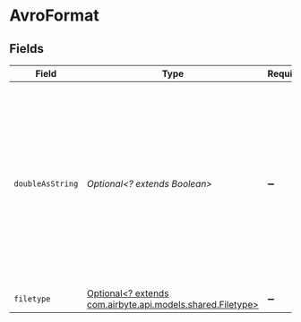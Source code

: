 # AvroFormat


## Fields

| Field                                                                                                                                                                                                    | Type                                                                                                                                                                                                     | Required                                                                                                                                                                                                 | Description                                                                                                                                                                                              |
| -------------------------------------------------------------------------------------------------------------------------------------------------------------------------------------------------------- | -------------------------------------------------------------------------------------------------------------------------------------------------------------------------------------------------------- | -------------------------------------------------------------------------------------------------------------------------------------------------------------------------------------------------------- | -------------------------------------------------------------------------------------------------------------------------------------------------------------------------------------------------------- |
| `doubleAsString`                                                                                                                                                                                         | *Optional<? extends Boolean>*                                                                                                                                                                            | :heavy_minus_sign:                                                                                                                                                                                       | Whether to convert double fields to strings. This is recommended if you have decimal numbers with a high degree of precision because there can be a loss precision when handling floating point numbers. |
| `filetype`                                                                                                                                                                                               | [Optional<? extends com.airbyte.api.models.shared.Filetype>](../../models/shared/Filetype.md)                                                                                                            | :heavy_minus_sign:                                                                                                                                                                                       | N/A                                                                                                                                                                                                      |